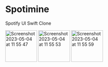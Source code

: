 # Spotimine

Spotify UI Swift Clone

<p float="left">
  <img width="100" alt="Screenshot 2023-05-04 at 11 55 47" src="https://user-images.githubusercontent.com/91549016/236277840-e64eda30-3609-4f35-9db6-8c600515075e.png">
  <img width="100" alt="Screenshot 2023-05-04 at 11 55 53" src="https://user-images.githubusercontent.com/91549016/236277850-9311dc8d-a992-4867-a066-733b1a6a3d1d.png">
  <img width="100" alt="Screenshot 2023-05-04 at 11 55 59" src="https://user-images.githubusercontent.com/91549016/236277852-93ee539b-0a07-4004-a2e2-8b569f14c7b1.png">
</p>

